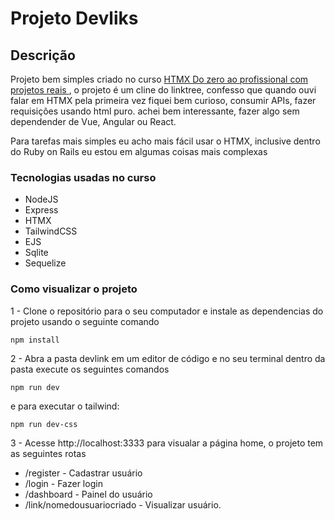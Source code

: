 # Projeto Devliks

## Descrição

Projeto bem simples criado no curso [HTMX Do zero ao profissional com projetos reais
](https://www.udemy.com/course/htmx-completo/), o projeto é um cline do linktree, confesso que quando ouvi falar em HTMX pela primeira vez fiquei bem curioso, consumir APIs, fazer requisições usando html puro. achei bem interessante, fazer algo sem dependender de Vue, Angular ou React.

Para tarefas mais simples eu acho mais fácil usar o HTMX, inclusive dentro do Ruby on Rails eu estou em algumas coisas mais complexas

### Tecnologias usadas no curso

- NodeJS
- Express
- HTMX
- TailwindCSS
- EJS
- Sqlite
- Sequelize

### Como visualizar o projeto

1 - Clone o repositório para o seu computador e instale as dependencias do projeto usando o seguinte comando

```
npm install
```

2 - Abra a pasta devlink em um editor de código e no seu terminal dentro da pasta execute os seguintes comandos

```
npm run dev
```

e para executar o tailwind:

```
npm run dev-css
```

3 - Acesse http://localhost:3333 para visualar a página home, o projeto tem as seguintes rotas

- /register - Cadastrar usuário
- /login - Fazer login
- /dashboard - Painel do usuário
- /link/nomedousuariocriado - Visualizar usuário.
